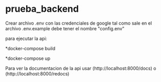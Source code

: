 # prueba_backend #

Crear archivo .env con las credenciales de google tal como sale en el archivo .env.example debe tener el nombre "config.env"

para ejecutar la api:

  *docker-compose build
  
  *docker-compose up
  
 Para ver la documentacion de la api usar (http://localhost:8000/docs) o (http://localhost:8000/redocs)
